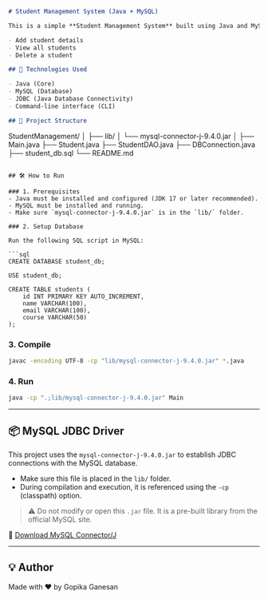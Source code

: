 ```markdown
# Student Management System (Java + MySQL)

This is a simple **Student Management System** built using Java and MySQL. It allows users to:

- Add student details
- View all students
- Delete a student

## 🔧 Technologies Used

- Java (Core)
- MySQL (Database)
- JDBC (Java Database Connectivity)
- Command-line interface (CLI)

## 📁 Project Structure

```

StudentManagement/
│
├── lib/
│   └── mysql-connector-j-9.4.0.jar
│
├── Main.java
├── Student.java
├── StudentDAO.java
├── DBConnection.java
├── student\_db.sql
└── README.md

````

## 🛠 How to Run

### 1. Prerequisites
- Java must be installed and configured (JDK 17 or later recommended).
- MySQL must be installed and running.
- Make sure `mysql-connector-j-9.4.0.jar` is in the `lib/` folder.

### 2. Setup Database

Run the following SQL script in MySQL:

```sql
CREATE DATABASE student_db;

USE student_db;

CREATE TABLE students (
    id INT PRIMARY KEY AUTO_INCREMENT,
    name VARCHAR(100),
    email VARCHAR(100),
    course VARCHAR(50)
);
````

### 3. Compile

```bash
javac -encoding UTF-8 -cp "lib/mysql-connector-j-9.4.0.jar" *.java
```

### 4. Run

```bash
java -cp ".;lib/mysql-connector-j-9.4.0.jar" Main
```

---

## 📦 MySQL JDBC Driver

This project uses the `mysql-connector-j-9.4.0.jar` to establish JDBC connections with the MySQL database.

* Make sure this file is placed in the `lib/` folder.
* During compilation and execution, it is referenced using the `-cp` (classpath) option.

> ⚠️ Do not modify or open this `.jar` file. It is a pre-built library from the official MySQL site.

🔗 [Download MySQL Connector/J](https://dev.mysql.com/downloads/connector/j/)

---

## 💡 Author

Made with ❤️ by Gopika Ganesan

